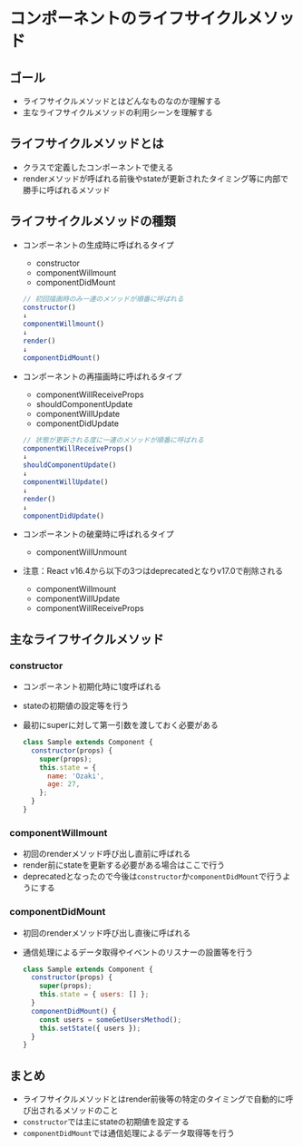 # コンポーネントのライフサイクルメソッド

## ゴール

- ライフサイクルメソッドとはどんなものなのか理解する
- 主なライフサイクルメソッドの利用シーンを理解する

## ライフサイクルメソッドとは

- クラスで定義したコンポーネントで使える
- renderメソッドが呼ばれる前後やstateが更新されたタイミング等に内部で勝手に呼ばれるメソッド

## ライフサイクルメソッドの種類

- コンポーネントの生成時に呼ばれるタイプ
    - constructor
    - componentWillmount
    - componentDidMount

    ```js
    // 初回描画時のみ一連のメソッドが順番に呼ばれる
    constructor()
    ↓
    componentWillmount()
    ↓
    render()
    ↓
    componentDidMount()
    ```

- コンポーネントの再描画時に呼ばれるタイプ
    - componentWillReceiveProps
    - shouldComponentUpdate
    - componentWillUpdate
    - componentDidUpdate

    ```js
    // 状態が更新される度に一連のメソッドが順番に呼ばれる
    componentWillReceiveProps()
    ↓
    shouldComponentUpdate()
    ↓
    componentWillUpdate()
    ↓
    render()
    ↓
    componentDidUpdate()
    ```

- コンポーネントの破棄時に呼ばれるタイプ
    - componentWillUnmount
- 注意：React v16.4から以下の3つはdeprecatedとなりv17.0で削除される
    - componentWillmount
    - componentWillUpdate
    - componentWillReceiveProps

## 主なライフサイクルメソッド

### constructor

- コンポーネント初期化時に1度呼ばれる
- stateの初期値の設定等を行う
- 最初にsuperに対して第一引数を渡しておく必要がある

    ```js
    class Sample extends Component {
      constructor(props) {
        super(props);
        this.state = {
          name: 'Ozaki',
          age: 27,
        };
      }
    }
    ```

### componentWillmount

- 初回のrenderメソッド呼び出し直前に呼ばれる
- render前にstateを更新する必要がある場合はここで行う
- deprecatedとなったので今後は`constructor`か`componentDidMount`で行うようにする

### componentDidMount

- 初回のrenderメソッド呼び出し直後に呼ばれる
- 通信処理によるデータ取得やイベントのリスナーの設置等を行う

    ```js
    class Sample extends Component {
      constructor(props) {
        super(props);
        this.state = { users: [] };
      }
      componentDidMount() {
        const users = someGetUsersMethod();
        this.setState({ users });
      }
    }
    ```

## まとめ

- ライフサイクルメソッドとはrender前後等の特定のタイミングで自動的に呼び出されるメソッドのこと
- `constructor`では主にstateの初期値を設定する
- `componentDidMount`では通信処理によるデータ取得等を行う

